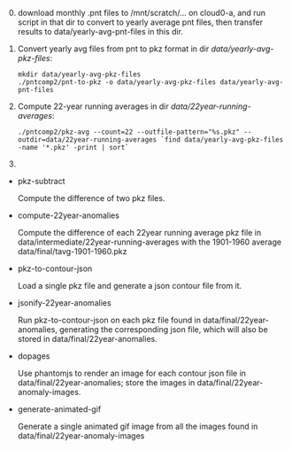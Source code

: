 
0. download monthly .pnt files to /mnt/scratch/... on cloud0-a, and run script in that
   dir to convert to yearly average pnt files, then transfer results to
   data/yearly-avg-pnt-files in this dir.
   
1. Convert yearly avg files from pnt to pkz format in dir _data/yearly-avg-pkz-files_:
   ```
   mkdir data/yearly-avg-pkz-files
   ./pntcomp2/pnt-to-pkz -o data/yearly-avg-pkz-files data/yearly-avg-pnt-files
   ```
   
2. Compute 22-year running averages in dir _data/22year-running-averages_:
   ```
   ./pntcomp2/pkz-avg --count=22 --outfile-pattern="%s.pkz" --outdir=data/22year-running-averages `find data/yearly-avg-pkz-files -name '*.pkz' -print | sort`
   ```

3. 
* pkz-subtract

  Compute the difference of two pkz files.
  
* compute-22year-anomalies

  Compute the difference of each 22year running average pkz file in data/intermediate/22year-running-averages
  with the 1901-1960 average data/final/tavg-1901-1960.pkz 

* pkz-to-contour-json

  Load a single pkz file and generate a json contour file from it.

* jsonify-22year-anomalies

  Run pkz-to-contour-json on each pkz file found in data/final/22year-anomalies, generating
  the corresponding json file, which will also be stored in data/final/22year-anomalies.

* dopages

  Use phantomjs to render an image for each contour json file in data/final/22year-anomalies;
  store the images in data/final/22year-anomaly-images.

* generate-animated-gif

  Generate a single animated gif image from all the images found in data/final/22year-anomaly-images
